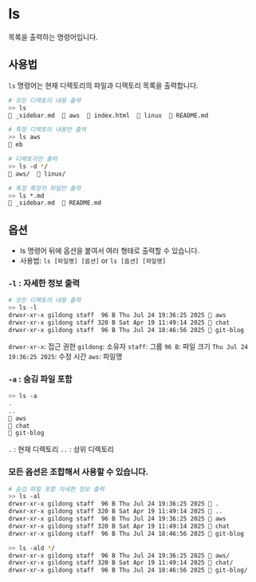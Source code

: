 # ls

목록을 출력하는 명령어입니다.

## 사용법
`ls` 명령어는 현재 디렉토리의 파일과 디렉토리 목록을 출력합니다.

```bash
# 모든 디렉토리 내용 출력
>> ls
 _sidebar.md   aws   index.html   linux   README.md

# 특정 디렉토리 내용만 출력
>> ls aws
 eb

# 디렉토리만 출력
>> ls -d */ 
 aws/   linux/

# 특정 확장자 파일만 출력
>> ls *.md
 _sidebar.md   README.md

```

## 옵션
- ls 명령어 뒤에 옵션을 붙여서 여러 형태로 출력할 수 있습니다.
- 사용법: `ls [파일명] [옵션]` or `ls [옵션] [파일명]`

### `-l` : 자세한 정보 출력
```bash
# 모든 디렉토리 내용 출력
>> ls -l
drwxr-xr-x gildong staff  96 B Thu Jul 24 19:36:25 2025  aws
drwxr-xr-x gildong staff 320 B Sat Apr 19 11:49:14 2025  chat
drwxr-xr-x gildong staff  96 B Thu Jul 24 18:46:56 2025  git-blog

```
`drwxr-xr-x`: 접근 권한
`gildong`: 소유자
`staff`: 그룹
`96 B`: 파일 크기
`Thu Jul 24 19:36:25 2025`: 수정 시간
`aws`: 파일명

### `-a` : 숨김 파일 포함
```bash
>> ls -a
.
..
 aws
 chat
 git-blog
```
`.` : 현재 디렉토리
`..` : 상위 디렉토리


### 모든 옵션은 조합해서 사용할 수 있습니다.
```bash
# 숨김 파일 포함 자세한 정보 출력
>> ls -al
drwxr-xr-x gildong staff  96 B Thu Jul 24 19:36:25 2025  .
drwxr-xr-x gildong staff 320 B Sat Apr 19 11:49:14 2025  ..
drwxr-xr-x gildong staff  96 B Thu Jul 24 19:36:25 2025  aws
drwxr-xr-x gildong staff 320 B Sat Apr 19 11:49:14 2025  chat
drwxr-xr-x gildong staff  96 B Thu Jul 24 18:46:56 2025  git-blog

>> ls -ald */                                     
drwxr-xr-x gildong staff  96 B Thu Jul 24 19:36:25 2025  aws/
drwxr-xr-x gildong staff 320 B Sat Apr 19 11:49:14 2025  chat/
drwxr-xr-x gildong staff  96 B Thu Jul 24 18:46:56 2025  git-blog/
```

